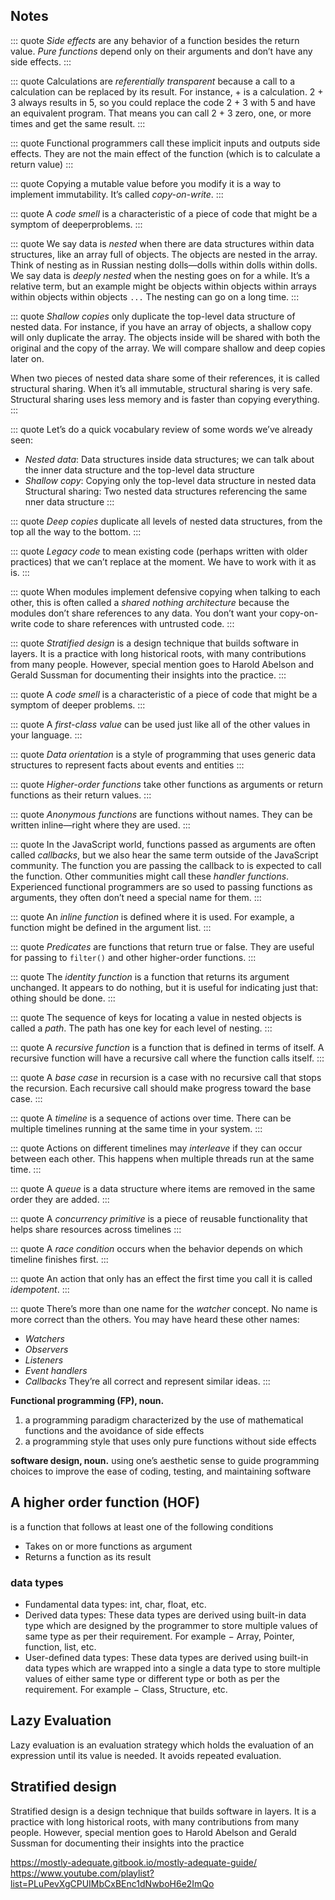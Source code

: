 
## Notes

::: quote
*Side effects* are any behavior of a function besides the return value.
*Pure functions* depend only on their arguments and don’t have any side effects.
:::

::: quote
Calculations are *referentially transparent* because a call to a calculation can be replaced by its result.
For instance, + is a calculation. 2 + 3 always results in 5, so you could replace the code 2 + 3 with 5 and have an equivalent program. That means you can call 2 + 3 zero, one, or more times and get the same result.
:::

::: quote
Functional programmers call these implicit inputs and outputs side effects. They are not the main effect of the function (which is to calculate a return value)
:::

::: quote
Copying a mutable value before you modify it is a way to implement immutability. It’s called *copy-on-write*. 
:::

::: quote
A *code smell* is a characteristic of a piece of code that might be a symptom of deeperproblems.
:::

::: quote
We say data is *nested* when there are data structures within data structures, like an array full of objects. The objects are nested in the array. Think of nesting as in Russian nesting dolls—dolls within dolls within dolls.
We say data is *deeply nested* when the nesting goes on for a while. It’s a relative term, but an example might be objects within objects within arrays within objects within objects `...` The nesting can go on a long time.
:::

::: quote
*Shallow copies* only duplicate the top-level data structure of nested data. For instance, if you have an array of objects, a shallow copy will only duplicate the array. The objects inside will be shared with both the original and the copy of the array. We will compare shallow and
deep copies later on.

When two pieces of nested data share some of their references, it is called structural sharing. When it’s all immutable, structural sharing is very safe. Structural sharing uses less memory and is faster than copying everything.
:::

::: quote
Let’s do a quick vocabulary review of some words we’ve already seen:
- *Nested data*: Data structures inside data structures; we can talk about the inner data structure and the top-level data structure
- *Shallow copy*: Copying only the top-level data structure in nested data Structural sharing: Two nested data structures referencing the same nner data structure
:::

::: quote
*Deep copies* duplicate all levels of nested data structures, from the top all the way to the bottom.
:::

::: quote
*Legacy code* to mean existing code (perhaps written with older practices) that we can’t replace at the moment. We have to work with it as is.
:::

::: quote
When modules implement defensive copying when talking to each other, this is often called a *shared nothing architecture* because the modules don’t share references to any data. You don’t want your copy-on-write code to share references with untrusted code.
:::

::: quote
*Stratified design* is a design technique that builds software in layers. It is a practice with long historical roots, with many contributions from many people. However, special mention goes to Harold Abelson and Gerald Sussman for documenting their insights into the practice.
:::

::: quote
A *code smell* is a characteristic of a piece of code that might be a symptom of deeper problems.
:::

::: quote
A *first-class value* can be used just like all of the other values in your language.
:::

::: quote
*Data orientation* is a style of programming that uses generic data structures to represent facts about events and entities
:::

::: quote
*Higher-order functions* take other functions as arguments or return functions as their return values.
:::

::: quote
*Anonymous functions* are functions without names. They can be written inline—right where they are used.
:::

::: quote
In the JavaScript world, functions passed as arguments are often called *callbacks*, but we also hear the same term outside of the JavaScript community. The function you are passing the callback to is expected to call the function. Other communities might call these *handler functions*. Experienced functional programmers are so used to passing functions as arguments, they often don’t need a special name for them.
:::

::: quote
An *inline function* is defined where it is used. For example, a function might be defined in the argument list.
:::


::: quote
*Predicates* are functions that return true or false. They are useful for passing to `filter()` and other higher-order functions.
:::


::: quote
The *identity function* is a function that returns its argument unchanged. It appears to do nothing, but it is useful for indicating just that: othing should be done.
:::

::: quote
The sequence of keys for locating a value in nested objects is called a *path*. The path has one key for each level of nesting.
:::

::: quote
A *recursive function* is a function that is defined in terms of itself. A recursive function will have a recursive call where the function calls itself.
:::

::: quote
A *base case* in recursion is a case with no recursive call that stops the recursion. Each recursive call should make progress toward the base case.
:::

::: quote
A *timeline* is a sequence of actions over time. There can be multiple timelines running at the same time in your system.
:::

::: quote
Actions on different timelines may *interleave* if they can occur between each other. This happens when multiple threads run at the same time.
:::

::: quote
A *queue* is a data structure where items are removed in the same order they are added.
:::

::: quote
A *concurrency primitive* is a piece of reusable functionality that helps share resources across timelines
:::

::: quote
A *race condition* occurs when the behavior depends on which timeline finishes first.
:::

::: quote
An action that only has an effect the first time you call it is called *idempotent*. 
:::

::: quote
There’s more than one name for the *watcher* concept. No name is more correct than the others. You may have heard these other names:
- *Watchers*
- *Observers*
- *Listeners*
- *Event handlers*
- *Callbacks*
They’re all correct and represent similar ideas.
:::


**Functional programming (FP), noun.**
1. a programming paradigm characterized by the use of mathematical functions and the avoidance of side effects
2. a programming style that uses only pure functions without side effects

**software design, noun.**
using one’s aesthetic sense to guide programming choices to improve the ease of coding, testing, and maintaining software



## A higher order function (HOF) 
is a function that follows at least one of the following conditions
- Takes on or more functions as argument
- Returns a function as its result

### data types
- Fundamental data types: int, char, float, etc.
- Derived data types: These data types are derived using built-in data type which are designed by the programmer to store multiple values of same type as per their requirement. For example − Array, Pointer, function, list, etc.
- User-defined data types: These data types are derived using built-in data types which are wrapped into a single a data type to store multiple values of either same type or different type or both as per the requirement. For example − Class, Structure, etc.

## Lazy Evaluation

Lazy evaluation is an evaluation strategy which holds the evaluation of an expression until its value is needed. It avoids repeated evaluation.



## Stratified design

Stratified design is a design technique that builds software in
layers. It is a practice with long historical roots, with many
contributions from many people. However, special mention
goes to Harold Abelson and Gerald Sussman for documenting their insights into the practice



https://mostly-adequate.gitbook.io/mostly-adequate-guide/
https://www.youtube.com/playlist?list=PLuPevXgCPUIMbCxBEnc1dNwboH6e2ImQo
